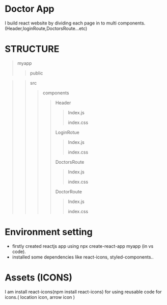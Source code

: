 # Doctor App

I build react website by dividing each page in to multi components. (Header,loginRoute,DoctorsRoute...etc)

# STRUCTURE

>myapp
>>public

>>src
>>>components
>>>>Header
>>>>>Index.js
>>>>>
>>>>>index.css
>>>>>
>>>>>
>>>>LoginRotue
>>>>>Index.js
>>>>>
>>>>>index.css
>>>>>
>>>>DoctorsRoute
>>>>>Index.js
>>>>>
>>>>>index.css
>>>>>
>>>>
>>>>DoctorRoute
>>>>
>>>>>Index.js
>>>>>
>>>>>index.css
>>>>>


# Environment setting 

- firstly created reactjs app using npx create-react-app myapp (in vs code).
- installed some dependencies like react-icons, styled-components..

# Assets (ICONS)

I am install react-icons(npm install react-icons) for using reusable code for icons.( location icon, arrow icon )

